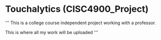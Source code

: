 # Touchalytics (CISC4900_Project)

'''
This is a college course independent project working with a professor.

This is where all my work will be uploaded
'''
